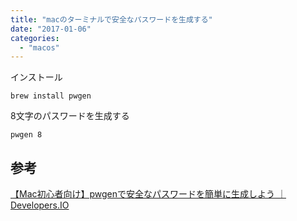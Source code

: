 ```yaml
---
title: "macのターミナルで安全なパスワードを生成する"
date: "2017-01-06"
categories: 
  - "macos"
---
```


インストール

```
brew install pwgen
```

8文字のパスワードを生成する

```
pwgen 8
```

## 参考

[【Mac初心者向け】pwgenで安全なパスワードを簡単に生成しよう ｜ Developers.IO](http://dev.classmethod.jp/tool/pwgen/)
